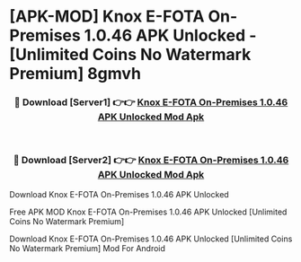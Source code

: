 # [APK-MOD] Knox E-FOTA On-Premises 1.0.46 APK Unlocked - [Unlimited Coins No Watermark Premium] 8gmvh



<div align="center">
<h3>🔴 Download [Server1] 👉👉 <a href="https://momento.my/?title=Knox_E-FOTA_On-Premises_1.0.46_APK_Unlocked">Knox E-FOTA On-Premises 1.0.46 APK Unlocked Mod Apk</a></h3><br>

<h3>🔴 Download [Server2] 👉👉 <a href="https://momento.my/?title=Knox_E-FOTA_On-Premises_1.0.46_APK_Unlocked">Knox E-FOTA On-Premises 1.0.46 APK Unlocked Mod Apk</a></h3>
</div>



Download Knox E-FOTA On-Premises 1.0.46 APK Unlocked 

Free APK MOD Knox E-FOTA On-Premises 1.0.46 APK Unlocked [Unlimited Coins No Watermark Premium]

Download Knox E-FOTA On-Premises 1.0.46 APK Unlocked [Unlimited Coins No Watermark Premium] Mod For Android
